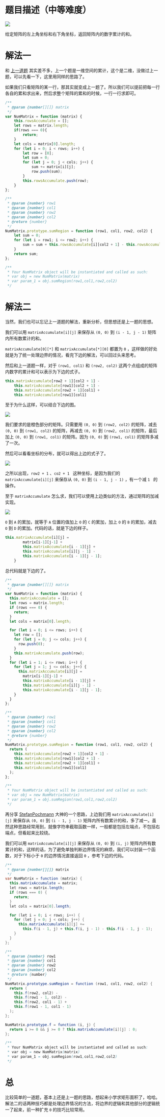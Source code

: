 # 题目描述（中等难度）

![](https://windliang.oss-cn-beijing.aliyuncs.com/304.jpg)

给定矩阵的左上角坐标和右下角坐标，返回矩阵内的数字累计的和。

# 解法一

和 [上一道题](https://leetcode.wang/leetcode-303-Range-Sum-Query-Immutable.html) 其实差不多，上一个题是一维空间的累计，这个是二维，没做过上一题，可以先看一下，这里用同样的思路了。

如果我们只看矩阵的某一行，那其实就变成上一题了。所以我们可以提前把每一行各自的累和求出来，然后求整个矩阵的累和的时候，一行一行求即可。

```javascript
/**
 * @param {number[][]} matrix
 */
var NumMatrix = function (matrix) {
    this.rowsAccumulate = [];
    let rows = matrix.length;
    if(rows === 0){
        return;
    }
    let cols = matrix[0].length;
    for (let i = 0; i < rows; i++) {
        let row = [0];
        let sum = 0;
        for (let j = 0; j < cols; j++) {
            sum += matrix[i][j];
            row.push(sum);
        }
        this.rowsAccumulate.push(row);
    }
};

/**
 * @param {number} row1
 * @param {number} col1
 * @param {number} row2
 * @param {number} col2
 * @return {number}
 */
NumMatrix.prototype.sumRegion = function (row1, col1, row2, col2) {
    let sum = 0;
    for (let i = row1; i <= row2; i++) {
        sum = sum + this.rowsAccumulate[i][col2 + 1] - this.rowsAccumulate[i][col1];
    }
    return sum;
};

/**
 * Your NumMatrix object will be instantiated and called as such:
 * var obj = new NumMatrix(matrix)
 * var param_1 = obj.sumRegion(row1,col1,row2,col2)
 */
```

# 解法二

当然，我们也可以忘记上一道题的解法，重新分析，但思想还是上一题的思想。

我们可以用 `matrixAccumulate[i][j]` 来保存从 `(0, 0)` 到 `(i - 1, j - 1)`  矩阵内所有数累计的和。

`matrixAccumulate[0][*]` 和 `matrixAccumulate[*][0]` 都置为 `0` ，这样做的好处就是为了统一处理边界的情况，看完下边的解法，可以回过头来思考。

然后和上一道题一样，对于 `(row1, col1)` 和  `(row2, col2)` 这两个点组成的矩阵内数字的累计和可以表示为下边的式子。

```javascript
this.matrixAccumulate[row2 + 1][col2 + 1] -
    this.matrixAccumulate[row1][col2 + 1] -
    this.matrixAccumulate[row2 + 1][col1] +
    this.matrixAccumulate[row1][col1]
```

至于为什么这样，可以结合下边的图。

![](https://windliang.oss-cn-beijing.aliyuncs.com/304_1.jpg)

我们要求的是橙色部分的矩阵。只需要用 `(0, 0)` 到 `(row2, col2)` 的矩阵，减去 `(0, 0)` 到 `(row1, col2)` 的矩阵，再减去 `(0, 0)` 到 `(row2, col1)` 的矩阵，最后加上 `(0, 0)` 到 `(row1, col1)` 的矩阵。因为 `(0, 0)` 到 `(row1, col1)` 的矩阵多减了一次。

然后可以看看坐标的分布，就可以得出上边的式子了。

![](https://windliang.oss-cn-beijing.aliyuncs.com/304_2.jpg)

之所以出现，`row2 + 1` 、`co2 + 1 ` 这种坐标，是因为我们的 `matrixAccumulate[i][j]` 来保存从 `(0, 0)` 到 `(i - 1, j - 1)` ，有一个减  `1 ` 的操作。

至于 `matrixAccumulate` 怎么求，我们可以使用上边类似的方法，通过矩阵的加减实现。

![](https://windliang.oss-cn-beijing.aliyuncs.com/304_3.jpg)

`O` 到 `A` 的累加，就等于 `A` 位置的值加上  `O` 的 `C` 的累加，加上 `O` 的 `B` 的累加，减去 `O` 到 `D` 的累加。代码的话，就是下边的样子。

```javascript
this.matrixAccumulate[i][j] =
        matrix[i-1][j-1] +
        this.matrixAccumulate[i - 1][j] +
        this.matrixAccumulate[i][j - 1] -
        this.matrixAccumulate[i - 1][j - 1];
    }
```

总代码就是下边的了。

```javascript
/**
 * @param {number[][]} matrix
 */
var NumMatrix = function (matrix) {
  this.matrixAccumulate = [];
  let rows = matrix.length;
  if (rows === 0) {
    return;
  }
  let cols = matrix[0].length;

  for (let i = 0; i <= rows; i++) {
    let row = [];
    for (let j = 0; j <= cols; j++) {
      row.push(0);
    }
    this.matrixAccumulate.push(row);
  }
  for (let i = 1; i <= rows; i++) {
    for (let j = 1; j <= cols; j++) {
      this.matrixAccumulate[i][j] =
        matrix[i-1][j-1] +
        this.matrixAccumulate[i - 1][j] +
        this.matrixAccumulate[i][j - 1] -
        this.matrixAccumulate[i - 1][j - 1];
    }
  }
};

/**
 * @param {number} row1
 * @param {number} col1
 * @param {number} row2
 * @param {number} col2
 * @return {number}
 */
NumMatrix.prototype.sumRegion = function (row1, col1, row2, col2) {
  return (
    this.matrixAccumulate[row2 + 1][col2 + 1] -
    this.matrixAccumulate[row1][col2 + 1] -
    this.matrixAccumulate[row2 + 1][col1] +
    this.matrixAccumulate[row1][col1]
  );
};

/**
 * Your NumMatrix object will be instantiated and called as such:
 * var obj = new NumMatrix(matrix)
 * var param_1 = obj.sumRegion(row1,col1,row2,col2)
 */
```

再分享 [StefanPochmann](https://leetcode.com/problems/range-sum-query-2d-immutable/discuss/75381/C%2B%2B-with-helper) 大神的一个思路，上边我们用 `matrixAccumulate[i][j]` 来保存从 `(0, 0)` 到 `(i - 1, j - 1)`  矩阵内所有数累计的和，多了减一。虽然这种思路经常用到，就像字符串截取函数一样，一般都是包括左端点，不包括右端点，但看起来比较绕。

我们可以用 `matrixAccumulate[i][j]` 来保存从 `(0, 0)` 到 `(i, j)`  矩阵内所有数累计的和，这样的话，为了避免单独判断边界情况的麻烦，我们可以封装一个函数，对于下标小于 `0` 的边界情况直接返回 `0` ，参考下边的代码。

```java
/**
 * @param {number[][]} matrix
 */
var NumMatrix = function (matrix) {
  this.matrixAccumulate = matrix;
  let rows = matrix.length;
  if (rows === 0) {
    return;
  }
  let cols = matrix[0].length;

  for (let i = 0; i < rows; i++) {
    for (let j = 0; j < cols; j++) {
      this.matrixAccumulate[i][j] +=
        this.f(i - 1, j) + this.f(i, j - 1) - this.f(i - 1, j - 1);
    }
  }
};

/**
 * @param {number} row1
 * @param {number} col1
 * @param {number} row2
 * @param {number} col2
 * @return {number}
 */
NumMatrix.prototype.sumRegion = function (row1, col1, row2, col2) {
  return (
    this.f(row2, col2) -
    this.f(row1 - 1, col2) -
    this.f(row2, col1 - 1) +
    this.f(row1 - 1, col1 - 1)
  );
};

NumMatrix.prototype.f = function (i, j) {
  return i >= 0 && j >= 0 ? this.matrixAccumulate[i][j] : 0;
};

/**
 * Your NumMatrix object will be instantiated and called as such:
 * var obj = new NumMatrix(matrix)
 * var param_1 = obj.sumRegion(row1,col1,row2,col2)
 */
```

# 总

比较简单的一道题，基本上还是上一题的思路，想起来小学求矩形面积了，哈哈。解法二的话两种技巧都是处理边界情况的方法，将边界的逻辑和其他部分的逻辑统一了起来，前一种扩充 `0` 的技巧比较常用。
